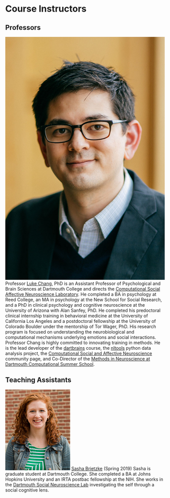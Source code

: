 # Course Instructors

## Professors
![Chang](content/images/instructors/chang.jpg)
Professor [Luke Chang](http://lukejchang.com/), PhD is an Assistant Professor of Psychological and Brain Sciences at Dartmouth College and directs the [Computational Social Affective Neuroscience Laboratory](http://cosanlab.com/). He completed a BA in psychology at Reed College, an MA in psychology at the New School for Social Research, and a PhD in clinical psychology and cognitive neuroscience at the University of Arizona with Alan Sanfey, PhD. He completed his predoctoral clinical internship training in behavioral medicine at the University of California Los Angeles and a postdoctoral fellowship at the University of Colorado Boulder under the mentorship of Tor Wager, PhD. His research program is focused on understanding the neurobiological and computational mechanisms underlying emotions and social interactions. Professor Chang is highly committed to innovating training in methods. He is the lead developer of the [dartbrains](https://dartbrains.org/) course, the [nltools](https://neurolearn.readthedocs.io/en/latest/) python data analysis project, the [Computational Social and Affective Neuroscience](http://compsan.org/) community page, and Co-Director of the [Methods in Neuroscience at Dartmouth Computational Summer School](http://mindsummerschool.org/).

## Teaching Assistants
![Brietzke](images/instructors/brietzke.jpg)
[Sasha Brietzke](http://www.dartmouth-socialneurolab.com/people) (Spring 2019) Sasha is graduate student at Dartmouth College. She completed a BA at Johns Hopkins University and an IRTA postbac fellowship at the NIH. She works in the [Dartmouth Social Neuroscience Lab](http://www.dartmouth-socialneurolab.com) investigating the self through a social cognitive lens.
